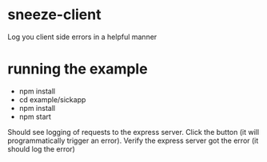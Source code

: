 # sneeze-client
Log you client side errors in a helpful manner

# running the example

* npm install
* cd example/sickapp
* npm install
* npm start

Should see logging of requests to the express server. Click the button (it will programmatically trigger an error). Verify the express server got the error (it should log the error)
